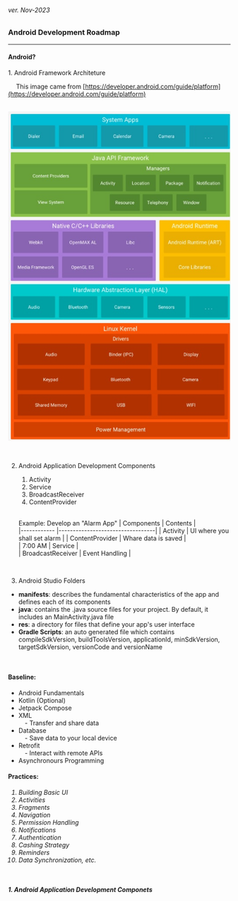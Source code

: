 <h6>ver. Nov-2023</h6>
<h3>Android Development Roadmap </h3>

---

<h4>Android? </h4>
1. Android Framework Architeture

&emsp; This image came from [https://developer.android.com/guide/platform](https://developer.android.com/guide/platform)

&emsp; &emsp; ![Android Framework](./ImagesFolder/AndroidFrameworkArchitecture.jpg)

<br>

2. Android Application Development Components
    <ol>
    <li>Activity</li>
    <li>Service</li>
    <li>BroadcastReceiver</li>
    <li>ContentProvider</li>
    </ol><br>

    Example: Develop an "Alarm App"
    | Components | Contents |  
    |------------ |----------------------------------|
    | Activity | UI where you shall set alarm |
    | ContentProvider | Whare data is saved |  
    | 7:00 AM | Service |  
    | BroadcastReceiver | Event Handling |

    <br>

3. Android Studio Folders
 <ul>
 <li><b>manifests</b>: describes the fundamental characteristics of the app and defines each of its components</li>
 <li><b>java</b>: contains the .java source files for your project. By default, it includes an MainActivity.java file</li>
 <li><b>res</b>: a directory for files that define your app's user interface</li>
 <li><b>Gradle Scripts</b>: an auto generated file which contains compileSdkVersion, buildToolsVersion, applicationId, minSdkVersion, targetSdkVersion, versionCode and versionName</li>
 </ul>

<br><h4>Baseline: </h4>

<ul>
<li>Android Fundamentals</li>
<li>Kotlin (Optional)</li>
<li>Jetpack Compose</li>
<li>XML</li>
&emsp;- Transfer and share data
<li>Database</li>
&emsp;- Save data to your local device
<li>Retrofit</li>
&emsp;- Interact with remote APIs
<li>Asynchronours Programming</li>
</ul>

<h4>Practices: </h4>
<ol><em>
<li>Building Basic UI</li>
<li>Activities</li>
<li>Fragments</li>
<li>Navigation</li>
<li>Permission Handling</li>
<li>Notifications</li>
<li>Authentication</li>
<li>Cashing Strategy</li>
<li>Reminders</li>
<li>Data Synchronization, etc.</li>
</em></ol><br>

<h5>1. Android Application Development Componets</h5>
<h>
